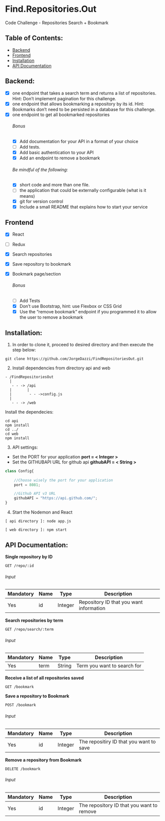 # Find.Repositories.Out
Code Challenge - Repositories Search + Bookmark

## Table of Contents:
- [Backend](#endpoint)
- [Frontend](#frontend)
- [Installation](#installation)
- [API Documentation](#api-documentation)

## Backend:
- [x] one endpoint that takes a search term and returns a list of repositories. Hint: Don’t
implement pagination for this challenge.
- [x] one endpoint that allows bookmarking a repository by its id. Hint: Bookmarks don’t need
to be persisted in a database for this challenge.
- [x] one endpoint to get all bookmarked repositories
    ###### Bonus
    - [x] Add documentation for your API in a format of your choice
    - [ ] Add tests.
    - [x] Add basic authentication to your API
    - [x] Add an endpoint to remove a bookmark

    ###### Be mindful of the following:
    - [x] short code and more than one file.
    - [ ] the application that could be externally configurable (what is it means)
    - [x] git for version control
    - [x] Include a small README that explains how to start your service
## Frontend
- [x] React
- [ ] Redux
- [x] Search repositories
- [x] Save repository to bookmark
- [X] Bookmark page/section

    ###### Bonus
    - [ ] Add Tests
    - [x] Don’t use Bootstrap, hint: use Flexbox or CSS Grid
    - [x] Use the “remove bookmark” endpoint if you programmed it to allow the user to remove a
bookmark
    
## Installation:

1. In order to clone it, proceed to desired directory and then execute the step below:
`````
git clone https://github.com/JorgeDazzi/FindRepositoriesOut.git
`````
2. Install dependencies from directory api and web
`````
- /FindRepositoriesOut
  |
   - - -> /api
  |       |
  |        - - ->config.js
  |
   - - -> /web 
`````  
Install the dependecies:
`````
cd api
npm install
cd ../
cd web
npm install
`````

3. API settings:
 - Set the PORT for your application __port = < Integer >__
 - Set the GITHUBAPI URL for github api __githubAPI = < String >__
`````javascript
class Config{
    
    //Choose wisely the port for your application
    port = 8081;

    //Github API v3 URL
    githubAPI = "https://api.github.com/";
}
`````

4. Start the Nodemon and React
  `````
  [ api directory ]: node app.js
  `````
  
  `````
  [ web directory ]: npm start
  `````

## API Documentation:

__Single repository by ID__
`````
GET /repo/:id
`````
###### Input
Mandatory | Name | Type | Description
----------|-----|------|------------
Yes | id | Integer| Repository ID that you want information


__Search repositories by term__
`````
GET /repo/search/:term
`````
###### Input
Mandatory | Name | Type | Description
----------|-----|------|------------
Yes | term | String| Term you want to search for


__Receive a list of all repositories saved__
`````
GET /bookmark
`````


__Save a repository to Bookmark__
`````
POST /bookmark
`````
###### Input
Mandatory | Name | Type | Description
----------|-----|------|------------
Yes | id | Integer| The repositiry ID that you want to save



__Remove a repository from Bookmark__
`````
DELETE /bookmark
`````
###### Input
Mandatory | Name | Type | Description
----------|-----|------|------------
Yes | id | Integer| The repository ID that you want to remove
